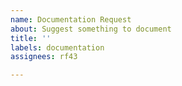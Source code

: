 ```yaml
---
name: Documentation Request
about: Suggest something to document
title: ''
labels: documentation
assignees: rf43

---
```




